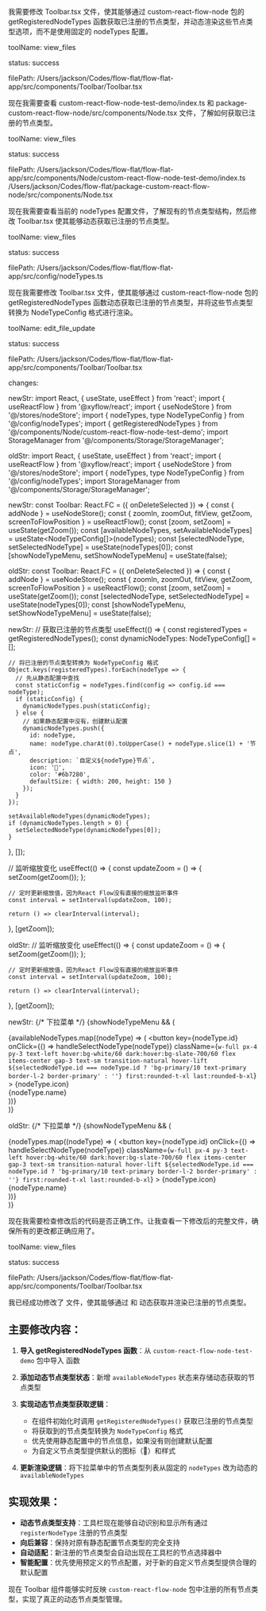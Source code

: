 


          
我需要修改 Toolbar.tsx 文件，使其能够通过 custom-react-flow-node 包的 getRegisteredNodeTypes 函数获取已注册的节点类型，并动态渲染这些节点类型选项，而不是使用固定的 nodeTypes 配置。
        
            
toolName: view_files
            
status: success
          
            
filePath: /Users/jackson/Codes/flow-flat/flow-flat-app/src/components/Toolbar/Toolbar.tsx
          
现在我需要查看 custom-react-flow-node-test-demo/index.ts 和 package-custom-react-flow-node/src/components/Node.tsx 文件，了解如何获取已注册的节点类型。
        
            
toolName: view_files
            
status: success
          
            
filePath: /Users/jackson/Codes/flow-flat/flow-flat-app/src/components/Node/custom-react-flow-node-test-demo/index.ts
/Users/jackson/Codes/flow-flat/package-custom-react-flow-node/src/components/Node.tsx
          
现在我需要查看当前的 nodeTypes 配置文件，了解现有的节点类型结构，然后修改 Toolbar.tsx 使其能够动态获取已注册的节点类型。
        
            
toolName: view_files
            
status: success
          
            
filePath: /Users/jackson/Codes/flow-flat/flow-flat-app/src/config/nodeTypes.ts
          
现在我需要修改 Toolbar.tsx 文件，使其能够通过 custom-react-flow-node 包的 getRegisteredNodeTypes 函数动态获取已注册的节点类型，并将这些节点类型转换为 NodeTypeConfig 格式进行渲染。
        
            
toolName: edit_file_update
            
status: success
          
            
filePath: /Users/jackson/Codes/flow-flat/flow-flat-app/src/components/Toolbar/Toolbar.tsx
          
changes: 
              
newStr: import React, { useState, useEffect } from 'react';
import { useReactFlow } from '@xyflow/react';
import { useNodeStore } from '@/stores/nodeStore';
import { nodeTypes, type NodeTypeConfig } from '@/config/nodeTypes';
import { getRegisteredNodeTypes } from '@/components/Node/custom-react-flow-node-test-demo';
import StorageManager from '@/components/Storage/StorageManager';
              
oldStr: import React, { useState, useEffect } from 'react';
import { useReactFlow } from '@xyflow/react';
import { useNodeStore } from '@/stores/nodeStore';
import { nodeTypes, type NodeTypeConfig } from '@/config/nodeTypes';
import StorageManager from '@/components/Storage/StorageManager';
            

              
newStr: const Toolbar: React.FC<ToolbarProps> = ({ onDeleteSelected }) => {
  const { addNode } = useNodeStore();
  const { zoomIn, zoomOut, fitView, getZoom, screenToFlowPosition } = useReactFlow();
  const [zoom, setZoom] = useState(getZoom());
  const [availableNodeTypes, setAvailableNodeTypes] = useState<NodeTypeConfig[]>(nodeTypes);
  const [selectedNodeType, setSelectedNodeType] = useState<NodeTypeConfig>(nodeTypes[0]);
  const [showNodeTypeMenu, setShowNodeTypeMenu] = useState(false);
              
oldStr: const Toolbar: React.FC<ToolbarProps> = ({ onDeleteSelected }) => {
  const { addNode } = useNodeStore();
  const { zoomIn, zoomOut, fitView, getZoom, screenToFlowPosition } = useReactFlow();
  const [zoom, setZoom] = useState(getZoom());
  const [selectedNodeType, setSelectedNodeType] = useState<NodeTypeConfig>(nodeTypes[0]);
  const [showNodeTypeMenu, setShowNodeTypeMenu] = useState(false);
            

              
newStr:   // 获取已注册的节点类型
  useEffect(() => {
    const registeredTypes = getRegisteredNodeTypes();
    const dynamicNodeTypes: NodeTypeConfig[] = [];
    
    // 将已注册的节点类型转换为 NodeTypeConfig 格式
    Object.keys(registeredTypes).forEach(nodeType => {
      // 先从静态配置中查找
      const staticConfig = nodeTypes.find(config => config.id === nodeType);
      if (staticConfig) {
        dynamicNodeTypes.push(staticConfig);
      } else {
        // 如果静态配置中没有，创建默认配置
        dynamicNodeTypes.push({
          id: nodeType,
          name: nodeType.charAt(0).toUpperCase() + nodeType.slice(1) + '节点',
          description: `自定义${nodeType}节点`,
          icon: '🔧',
          color: '#6b7280',
          defaultSize: { width: 200, height: 150 }
        });
      }
    });
    
    setAvailableNodeTypes(dynamicNodeTypes);
    if (dynamicNodeTypes.length > 0) {
      setSelectedNodeType(dynamicNodeTypes[0]);
    }
  }, []);

  // 监听缩放变化
  useEffect(() => {
    const updateZoom = () => {
      setZoom(getZoom());
    };

    // 定时更新缩放值，因为React Flow没有直接的缩放监听事件
    const interval = setInterval(updateZoom, 100);

    return () => clearInterval(interval);
  }, [getZoom]);
              
oldStr:   // 监听缩放变化
  useEffect(() => {
    const updateZoom = () => {
      setZoom(getZoom());
    };

    // 定时更新缩放值，因为React Flow没有直接的缩放监听事件
    const interval = setInterval(updateZoom, 100);

    return () => clearInterval(interval);
  }, [getZoom]);
            

              
newStr:         {/* 下拉菜单 */}
        {showNodeTypeMenu && (
          <div className="absolute top-full left-0 mt-2 bg-white/90 dark:bg-slate-800/90 backdrop-blur-md border border-white/20 dark:border-slate-700/50 rounded-xl shadow-lg z-50 min-w-[160px] transition-natural">
            {availableNodeTypes.map((nodeType) => (
              <button
                key={nodeType.id}
                onClick={() => handleSelectNodeType(nodeType)}
                className={`
                  w-full px-4 py-3 text-left hover:bg-white/60 dark:hover:bg-slate-700/60
                  flex items-center gap-3 text-sm transition-natural hover-lift
                  ${selectedNodeType.id === nodeType.id ? 'bg-primary/10 text-primary border-l-2 border-primary' : ''}
                  first:rounded-t-xl last:rounded-b-xl
                `}
              >
                <span>{nodeType.icon}</span>
                 <div>
                   <div className="font-medium">{nodeType.name}</div>
                 </div>
              </button>
            ))}
          </div>
        )}
              
oldStr:         {/* 下拉菜单 */}
        {showNodeTypeMenu && (
          <div className="absolute top-full left-0 mt-2 bg-white/90 dark:bg-slate-800/90 backdrop-blur-md border border-white/20 dark:border-slate-700/50 rounded-xl shadow-lg z-50 min-w-[160px] transition-natural">
            {nodeTypes.map((nodeType) => (
              <button
                key={nodeType.id}
                onClick={() => handleSelectNodeType(nodeType)}
                className={`
                  w-full px-4 py-3 text-left hover:bg-white/60 dark:hover:bg-slate-700/60
                  flex items-center gap-3 text-sm transition-natural hover-lift
                  ${selectedNodeType.id === nodeType.id ? 'bg-primary/10 text-primary border-l-2 border-primary' : ''}
                  first:rounded-t-xl last:rounded-b-xl
                `}
              >
                <span>{nodeType.icon}</span>
                 <div>
                   <div className="font-medium">{nodeType.name}</div>
                 </div>
              </button>
            ))}
          </div>
        )}
            
          
现在我需要检查修改后的代码是否正确工作。让我查看一下修改后的完整文件，确保所有的更改都正确应用了。
        
            
toolName: view_files
            
status: success
          
            
filePath: /Users/jackson/Codes/flow-flat/flow-flat-app/src/components/Toolbar/Toolbar.tsx
          
我已经成功修改了 <mcfile name="Toolbar.tsx" path="/Users/jackson/Codes/flow-flat/flow-flat-app/src/components/Toolbar/Toolbar.tsx"></mcfile> 文件，使其能够通过 <mcfile name="index.ts" path="/Users/jackson/Codes/flow-flat/flow-flat-app/src/components/Node/custom-react-flow-node-test-demo/index.ts"></mcfile> 和 <mcfile name="Node.tsx" path="/Users/jackson/Codes/flow-flat/package-custom-react-flow-node/src/components/Node.tsx"></mcfile> 动态获取并渲染已注册的节点类型。

## 主要修改内容：

1. **导入 getRegisteredNodeTypes 函数**：从 `custom-react-flow-node-test-demo` 包中导入 <mcsymbol name="getRegisteredNodeTypes" filename="Node.tsx" path="/Users/jackson/Codes/flow-flat/package-custom-react-flow-node/src/components/Node.tsx" startline="28" type="function"></mcsymbol> 函数

2. **添加动态节点类型状态**：新增 `availableNodeTypes` 状态来存储动态获取的节点类型

3. **实现动态节点类型获取逻辑**：
   - 在组件初始化时调用 `getRegisteredNodeTypes()` 获取已注册的节点类型
   - 将获取到的节点类型转换为 `NodeTypeConfig` 格式
   - 优先使用静态配置中的节点信息，如果没有则创建默认配置
   - 为自定义节点类型提供默认的图标（🔧）和样式

4. **更新渲染逻辑**：将下拉菜单中的节点类型列表从固定的 `nodeTypes` 改为动态的 `availableNodeTypes`

## 实现效果：

- **动态节点类型支持**：工具栏现在能够自动识别和显示所有通过 `registerNodeType` 注册的节点类型
- **向后兼容**：保持对原有静态配置节点类型的完全支持
- **自动适配**：新注册的节点类型会自动出现在工具栏的节点选择器中
- **智能配置**：优先使用预定义的节点配置，对于新的自定义节点类型提供合理的默认配置

现在 Toolbar 组件能够实时反映 `custom-react-flow-node` 包中注册的所有节点类型，实现了真正的动态节点类型管理。
        